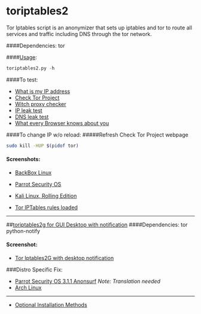 # toriptables2

Tor Iptables script is an anonymizer that sets up iptables and tor to route all services and traffic including DNS through the tor network.

####Dependencies:
tor

####[Usage](https://github.com/ruped24/toriptables2/wiki/Optional-installation-methods-for-toriptables2.py#executing-toriptables2py-as-a-standalone-executable):
```python
toriptables2.py -h
```
####To test:
* [What is my IP address](http://whatismyipaddress.com)
* [Check Tor Project](https://check.torproject.org)
* [Witch proxy checker](http://witch.valdikss.org.ru)
* [IP leak test](http://www.doileak.com/)
* [DNS leak test](http://dnsleaktest.com)
* [What every Browser knows about you](http://webkay.robinlinus.com/)


####To change IP w/o reload:
#####Refresh Check Tor Project webpage
```bash
sudo kill -HUP $(pidof tor)
```

#### Screenshots:
* [BackBox Linux](https://drive.google.com/open?id=0B79r4wTVj-CZQ1ZBeG0xdHFiN0k)

* [Parrot Security OS](http://bit.ly/2b6IjNP)

* [Kali Linux, Rolling Edition](http://bit.ly/1otCXOn)

* [Tor IPTables rules loaded](http://bit.ly/1NjmDLn)

---
##[toriptables2g for GUI Desktop with notification](https://bitbucket.org/ruped24/toriptables2g/src)
####Dependencies:
tor python-notify

#### Screenshot:
* [Tor Iptables2G with desktop notification](http://bit.ly/2bJO9WA)


###Distro Specific Fix:
* [Parrot Security OS 3.1.1 Anonsurf](https://www.inforge.net/xi/threads/parrot-security-os-3-1-1-anonsurf-fix-tor-by-vap0r.457379/) *Note: Translation needed*
* [Arch Linux](https://github.com/ruped24/toriptables2/pull/5/files) 


---
* [Optional Installation Methods](https://github.com/ruped24/toriptables2/wiki/Optional-Installation-methods-for-toriptables2.py)
